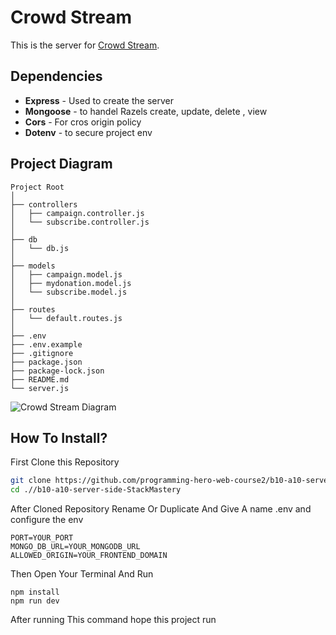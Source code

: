# Crowd Stream

This is the server for [Crowd Stream](https://github.com/programming-hero-web-course2/b10-a10-client-side-StackMastery).

## Dependencies

- **Express** - Used to create the server
- **Mongoose** - to handel Razels create, update, delete , view
- **Cors** - For cros origin policy
- **Dotenv** - to secure project env

## Project Diagram

    Project Root
    │
    ├── controllers
    │   ├── campaign.controller.js
    │   └── subscribe.controller.js
    │
    ├── db
    │   └── db.js
    │
    ├── models
    │   ├── campaign.model.js
    │   ├── mydonation.model.js
    │   └── subscribe.model.js
    │
    ├── routes
    │   └── default.routes.js
    │
    ├── .env
    ├── .env.example
    ├── .gitignore
    ├── package.json
    ├── package-lock.json
    ├── README.md
    └── server.js

![Crowd Stream Diagram](https://res.cloudinary.com/dhuydj1lg/image/upload/v1733675063/pagl2fgay4miv6lvr1nw.svg)

## How To Install?

First Clone this Repository

```bash
git clone https://github.com/programming-hero-web-course2/b10-a10-server-side-StackMastery
cd .//b10-a10-server-side-StackMastery
```

After Cloned Repository Rename Or Duplicate And Give A name .env and configure the env

    PORT=YOUR_PORT
    MONGO_DB_URL=YOUR_MONGODB_URL
    ALLOWED_ORIGIN=YOUR_FRONTEND_DOMAIN

Then Open Your Terminal And Run

    npm install
    npm run dev

After running This command hope this project run
